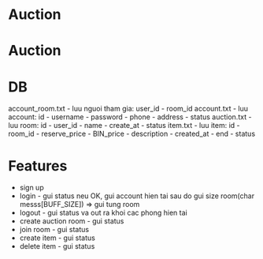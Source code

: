 # Auction
# Auction

# DB
account_room.txt - luu nguoi tham gia: user_id - room_id
account.txt - luu account: id - username - password - phone - address - status
auction.txt - luu room: id - user_id - name - create_at - status
item.txt - luu item: id - room_id - reserve_price - BIN_price - description - created_at - end - status
# Features
- sign up
- login - gui status neu OK, gui account hien tai sau do gui size room(char messs[BUFF_SIZE]) => gui tung room
- logout - gui status va out ra khoi cac phong hien tai
- create auction room - gui status
- join room - gui status
- create item - gui status
- delete item - gui status
